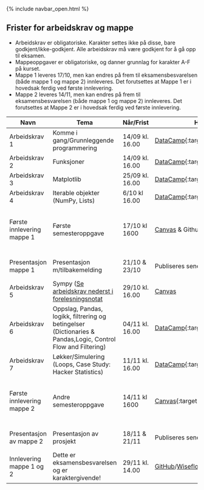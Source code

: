 {% include navbar_open.html %}
## Frister for arbeidskrav og mappe

- Arbeidskrav er obligatoriske. Karakter settes ikke på disse, bare godkjent/ikke-godkjent. Alle arbeidskrav må være godkjent for å gå opp til eksamen.
- Mappeoppgaver er obligatoriske, og danner grunnlag for karakter A-F på kurset.
- Mappe 1 leveres 17/10, men kan endres på frem til eksamensbesvarelsen (både mappe 1 og mappe 2) innleveres. Det forutsettes at Mappe 1 er i hovedsak ferdig ved første innlevering.
- Mappe 2 leveres 14/11, men kan endres på frem til eksamensbesvarelsen (både mappe 1 og mappe 2) innleveres. Det forutsettes at Mappe 2 er i hovedsak ferdig ved første innlevering.


|Navn <img width=120/>|  Tema <img width=300/>       | Når/Frist  | Hvor?|  Kommentar|
|---------------------|----------------------------------------------------|-------------------|-------------------------|-----|
|Arbeidskrav 1        | Komme i gang/Grunnleggende programmering           | 14/09 kl. 16.00     |[DataCamp](https://app.datacamp.com/groups/sok-1003-python-lab/dashboard){:target="blank"}|Læringsstiene i DataCamp finner dere under 'Learn' --> 'Assignments'.|
|Arbeidskrav 2        | Funksjoner                                         | 14/09 kl. 16.00   |[DataCamp](https://app.datacamp.com/groups/sok-1003-python-lab/dashboard){:target="blank"}|
|Arbeidskrav 3        | Matplotlib                                         | 25/09 kl. 16.00   |[DataCamp](https://app.datacamp.com/groups/sok-1003-python-lab/dashboard){:target="blank"}|
|Arbeidskrav 4        | Iterable objekter (NumPy, Lists)                    | 6/10 kl 16.00    |[DataCamp](https://app.datacamp.com/groups/sok-1003-python-lab/dashboard){:target="blank"}|
|Første innlevering mappe 1  |Første semesteroppgave                       | 17/10 kl 1600   |[Canvas](https://uit.instructure.com/courses/35385/assignments/115881) & Github|Canvas (lever pdf), GitHub (ipynb, datasett, vedlegg) i et repositorie med følgende navn: SOK-1003-eksamen-2024-mappe1|
|Presentasjon mappe 1 | Presentasjon m/tilbakemelding                      | 21/10 & 23/10    |Publiseres senere |10-15 min presentasjon/gjennomgang av mappe|
|Arbeidskrav 5        | Sympy ([Se arbeidskrav nederst i forelesningsnotat](https://github.com/uit-sok-1003-h24/notebooks/blob/main/5%20-%20sympy.ipynb)                                               | 29/10 kl. 16.00   |[Canvas](https://uit.instructure.com/courses/35385/assignments)|
|Arbeidskrav 6        | Oppslag, Pandas, logikk, filtrering og betingelser <br>(Dictionaries & Pandas,Logic, Control Flow and Filtering)  | 04/11 kl. 16.00   |[DataCamp](https://learn.datacamp.com/){:target="blank"}|
|Arbeidskrav 7        | Løkker/Simulering  (Loops, Case Study: Hacker Statistics)| 11/11 kl. 16.00   |[DataCamp](https://app.datacamp.com/groups/sok-1003-python-lab/dashboard){:target="blank"}|
|Første innlevering mappe 2  |Andre semesteroppgave                       | 14/11 kl 1600   |[Canvas](https://uit.instructure.com/courses/35385/assignments/115882){:target="blank"} & GitHub|Canvas (lever pdf), GitHub (ipynb, datasett, vedlegg) i et repositorie med følgende navn: SOK-1003-eksamen-2024-mappe2|
|Presentasjon av mappe 2               |Presentasjon av prosjekt     | 18/11 & 21/11 |Publiseres senere   | 10-15 min presentasjon/gjennomgang av mappe |
|Innlevering mappe 1 og 2 |Dette er eksamensbesvarelsen og er karaktergivende! | 29/11 kl. 14.00    | [GitHub](https://github.com/uit-sok-1003-h24)/[Wiseflow](https://europe.wiseflow.net/login/license/6){:target="blank"}|



